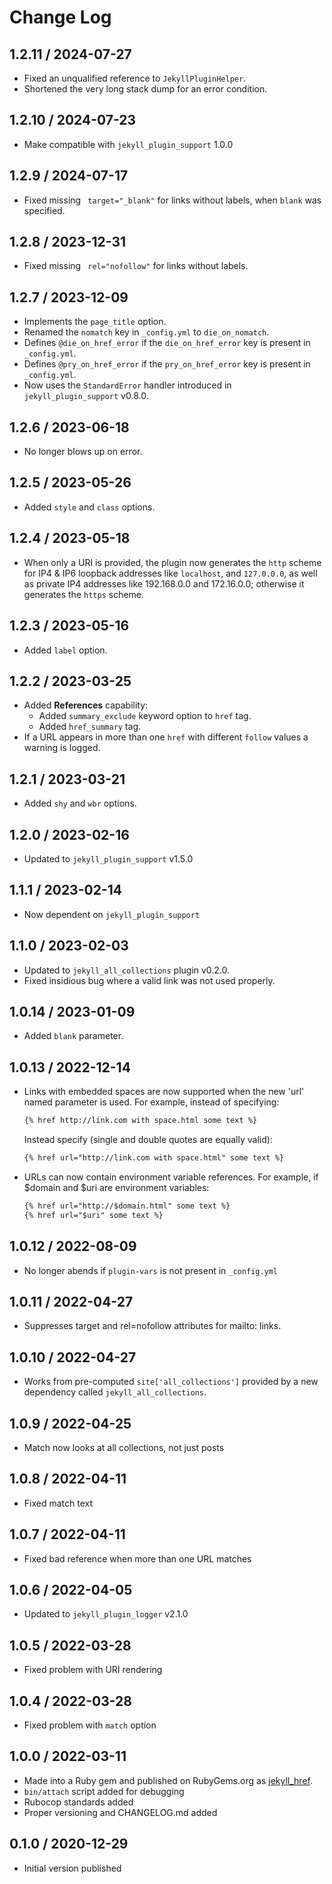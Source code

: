 # Change Log


## 1.2.11 / 2024-07-27

* Fixed an unqualified reference to `JekyllPluginHelper`.
* Shortened the very long stack dump for an error condition.


## 1.2.10 / 2024-07-23

* Make compatible with `jekyll_plugin_support` 1.0.0


## 1.2.9 / 2024-07-17

* Fixed missing ` target="_blank"` for links without labels, when `blank` was specified.


## 1.2.8 / 2023-12-31

* Fixed missing ` rel="nofollow"` for links without labels.


## 1.2.7 / 2023-12-09

* Implements the `page_title` option.
* Renamed the `nomatch` key in `_config.yml` to `die_on_nomatch`.
* Defines `@die_on_href_error` if the `die_on_href_error` key is present in `_config.yml`.
* Defines `@pry_on_href_error` if the `pry_on_href_error` key is present in `_config.yml`.
* Now uses the `StandardError` handler introduced in `jekyll_plugin_support` v0.8.0.


## 1.2.6 / 2023-06-18

* No longer blows up on error.


## 1.2.5 / 2023-05-26

* Added `style` and `class` options.


## 1.2.4 / 2023-05-18

* When only a URI is provided, the plugin now generates the `http` scheme for IP4 & IP6 loopback addresses like
  `localhost`, and `127.0.0.0`, as well as private IP4 addresses like 192.168.0.0 and 172.16.0.0;
  otherwise it generates the `https` scheme.


## 1.2.3 / 2023-05-16

* Added `label` option.


## 1.2.2 / 2023-03-25

* Added **References** capability:
  * Added `summary_exclude` keyword option to `href` tag.
  * Added `href_summary` tag.
* If a URL appears in more than one `href` with different `follow` values a warning is logged.


## 1.2.1 / 2023-03-21

* Added `shy` and `wbr` options.


## 1.2.0 / 2023-02-16

* Updated to `jekyll_plugin_support` v1.5.0


## 1.1.1 / 2023-02-14

* Now dependent on `jekyll_plugin_support`


## 1.1.0 / 2023-02-03

* Updated to `jekyll_all_collections` plugin v0.2.0.
* Fixed insidious bug where a valid link was not used properly.


## 1.0.14 / 2023-01-09

* Added `blank` parameter.


## 1.0.13 / 2022-12-14

* Links with embedded spaces are now supported when the new 'url' named parameter is used. For example, instead of specifying:

  ```html
  {% href http://link.com with space.html some text %}
  ```

  Instead specify (single and double quotes are equally valid):

  ```html
  {% href url="http://link.com with space.html" some text %}
  ```

* URLs can now contain environment variable references. For example, if $domain and $uri are environment variables:

  ```html
  {% href url="http://$domain.html" some text %}
  {% href url="$uri" some text %}
  ```


## 1.0.12 / 2022-08-09

* No longer abends if `plugin-vars` is not present in `_config.yml`


## 1.0.11 / 2022-04-27

* Suppresses target and rel=nofollow attributes for mailto: links.


## 1.0.10 / 2022-04-27

* Works from pre-computed `site['all_collections']` provided by a new dependency called `jekyll_all_collections`.


## 1.0.9 / 2022-04-25

* Match now looks at all collections, not just posts


## 1.0.8 / 2022-04-11

* Fixed match text


## 1.0.7 / 2022-04-11

* Fixed bad reference when more than one URL matches


## 1.0.6 / 2022-04-05

* Updated to `jekyll_plugin_logger` v2.1.0


## 1.0.5 / 2022-03-28

* Fixed problem with URI rendering


## 1.0.4 / 2022-03-28

* Fixed problem with `match` option


## 1.0.0 / 2022-03-11

* Made into a Ruby gem and published on RubyGems.org as [jekyll_href](https://rubygems.org/gems/jekyll_href).
* `bin/attach` script added for debugging
* Rubocop standards added
* Proper versioning and CHANGELOG.md added


## 0.1.0 / 2020-12-29

* Initial version published

